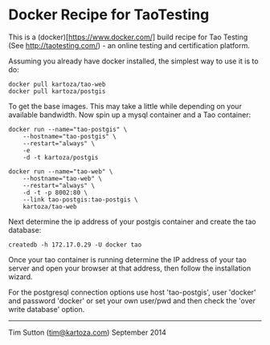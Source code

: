 # Docker Recipe for TaoTesting

This is a (docker)[https://www.docker.com/] build recipe for Tao Testing (See http://taotesting.com/) - an
online testing and certification platform.

Assuming you already have docker installed, the simplest way to use it is to do:

```
docker pull kartoza/tao-web
docker pull kartoza/postgis
```

To get the base images. This may take a little while depending on your available bandwidth. Now spin up
a mysql container and a Tao container:

```
docker run --name="tao-postgis" \
	--hostname="tao-postgis" \
	--restart="always" \
	-e 
	-d -t kartoza/postgis

docker run --name="tao-web" \
	--hostname="tao-web" \
	--restart="always" \
	-d -t -p 8002:80 \
	--link tao-postgis:tao-postgis \
	kartoza/tao-web
```

Next determine the ip address of your postgis container and create the tao
database:

```
createdb -h 172.17.0.29 -U docker tao
```

Once your tao container is running determine the IP address of your tao server and open your browser at that address, then follow the installation wizard.

For the postgresql connection options use host 'tao-postgis', user 'docker' and
password 'docker' or set your own user/pwd  and then check the 'over write
database' option.


-----------------

Tim Sutton (tim@kartoza.com)
September 2014
